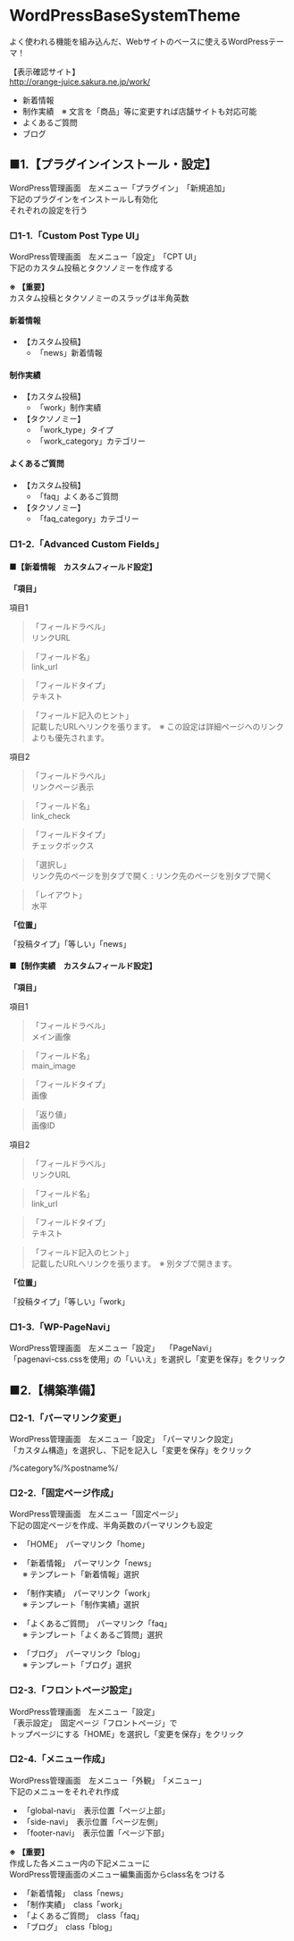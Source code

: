 # WordPressBaseSystemTheme
よく使われる機能を組み込んだ、Webサイトのベースに使えるWordPressテーマ！

【表示確認サイト】  
http://orange-juice.sakura.ne.jp/work/

* 新着情報
* 制作実績　※ 文言を「商品」等に変更すれば店舗サイトも対応可能
* よくあるご質問
* ブログ

## ■1.【プラグインインストール・設定】
WordPress管理画面　左メニュー「プラグイン」　「新規追加」  
下記のプラグインをインストールし有効化  
それぞれの設定を行う

### □1-1.「Custom Post Type UI」
WordPress管理画面　左メニュー「設定」　「CPT UI」  
下記のカスタム投稿とタクソノミーを作成する

**※ 【重要】**  
カスタム投稿とタクソノミーのスラッグは半角英数

#### 新着情報
* 【カスタム投稿】
    * 「news」新着情報

#### 制作実績
* 【カスタム投稿】
    * 「work」制作実績
* 【タクソノミー】  
    * 「work_type」タイプ
    * 「work_category」カテゴリー

#### よくあるご質問
* 【カスタム投稿】
    * 「faq」よくあるご質問
* 【タクソノミー】  
    * 「faq_category」カテゴリー

### □1-2.「Advanced Custom Fields」

#### ■【新着情報　カスタムフィールド設定】

**「項目」**

項目1

> 「フィールドラベル」  
リンクURL

> 「フィールド名」  
link_url

> 「フィールドタイプ」  
テキスト

> 「フィールド記入のヒント」  
記載したURLへリンクを張ります。　※ この設定は詳細ページへのリンクよりも優先されます。

項目2

>「フィールドラベル」  
 リンクページ表示

>「フィールド名」  
link_check

>「フィールドタイプ」  
チェックボックス

>「選択し」  
リンク先のページを別タブで開く : リンク先のページを別タブで開く

>「レイアウト」  
水平  

**「位置」**

「投稿タイプ」「等しい」「news」  

#### ■【制作実績　カスタムフィールド設定】

**「項目」**

項目1

> 「フィールドラベル」  
メイン画像

> 「フィールド名」  
main_image

> 「フィールドタイプ」  
画像

> 「返り値」  
画像ID

項目2

> 「フィールドラベル」  
リンクURL

> 「フィールド名」  
link_url

> 「フィールドタイプ」  
テキスト

> 「フィールド記入のヒント」  
記載したURLへリンクを張ります。　※ 別タブで開きます。

**「位置」**

「投稿タイプ」「等しい」「work」

### □1-3.「WP-PageNavi」
WordPress管理画面　左メニュー「設定」　 「PageNavi」  
「pagenavi-css.cssを使用」の「いいえ」を選択し「変更を保存」をクリック




## ■2.【構築準備】

### □2-1.「パーマリンク変更」

WordPress管理画面　左メニュー「設定」　「パーマリンク設定」  
「カスタム構造」を選択し、下記を記入し「変更を保存」をクリック

/%category%/%postname%/

### □2-2.「固定ページ作成」

WordPress管理画面　左メニュー「固定ページ」  
下記の固定ページを作成、半角英数のパーマリンクも設定

* 「HOME」　パーマリンク「home」

* 「新着情報」　パーマリンク「news」  
※ テンプレート「新着情報」選択
　　
* 「制作実績」　パーマリンク「work」  
※ テンプレート「制作実績」選択

* 「よくあるご質問」　パーマリンク「faq」  
※ テンプレート「よくあるご質問」選択

* 「ブログ」　パーマリンク「blog」  
※ テンプレート「ブログ」選択

### □2-3.「フロントページ設定」

WordPress管理画面　左メニュー「設定」  
「表示設定」　固定ページ「フロントページ」で  
トップページにする「HOME」を選択し「変更を保存」をクリック

### □2-4.「メニュー作成」

WordPress管理画面　左メニュー「外観」　「メニュー」  
下記のメニューをそれぞれ作成

* 「global-navi」　表示位置「ページ上部」
* 「side-navi」　表示位置「ページ左側」
* 「footer-navi」　表示位置「ページ下部」

**※ 【重要】**  
作成した各メニュー内の下記メニューに  
WordPress管理画面のメニュー編集画面からclass名をつける

* 「新着情報」　class「news」
* 「制作実績」　class「work」
* 「よくあるご質問」　class「faq」
* 「ブログ」　class「blog」
